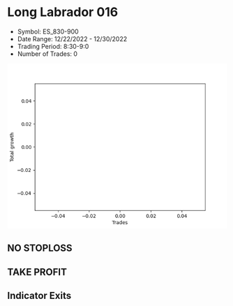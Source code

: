 # Long Labrador 016 
- Symbol: ES_830-900
- Date Range: 12/22/2022 - 12/30/2022
- Trading Period: 8:30-9:0
- Number of Trades: 0

![Plot](LongLabrador016ES_830-900.png)
## NO STOPLOSS














## TAKE PROFIT











## Indicator Exits

